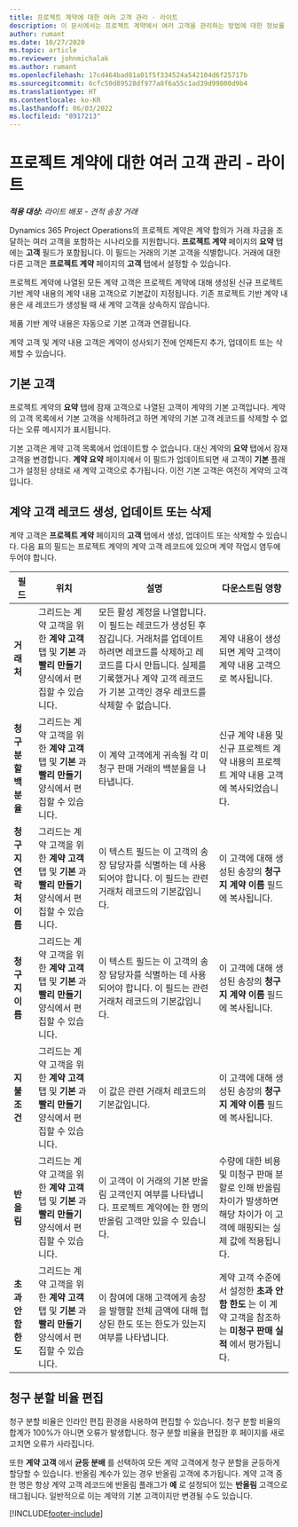 ```yaml
---
title: 프로젝트 계약에 대한 여러 고객 관리 - 라이트
description: 이 문서에서는 프로젝트 계약에서 여러 고객을 관리하는 방법에 대한 정보를 제공합니다.
author: rumant
ms.date: 10/27/2020
ms.topic: article
ms.reviewer: johnmichalak
ms.author: rumant
ms.openlocfilehash: 17cd464bad81a01f5f334524a542104d6f25717b
ms.sourcegitcommit: 6cfc50d89528df977a8f6a55c1ad39d99800d9b4
ms.translationtype: HT
ms.contentlocale: ko-KR
ms.lasthandoff: 06/03/2022
ms.locfileid: "8917213"
---
```

# <a name="manage-multiple-customers-on-project-contracts---lite"></a>프로젝트 계약에 대한 여러 고객 관리 - 라이트

_**적용 대상:** 라이트 배포 - 견적 송장 거래_

Dynamics 365 Project Operations의 프로젝트 계약은 계약 합의가 거래 자금을 조달하는 여러 고객을 포함하는 시나리오를 지원합니다. **프로젝트 계약** 페이지의 **요약** 탭에는 **고객** 필드가 포함됩니다. 이 필드는 거래의 기본 고객을 식별합니다. 거래에 대한 다른 고객은 **프로젝트 계약** 페이지의 **고객** 탭에서 설정할 수 있습니다.

프로젝트 계약에 나열된 모든 계약 고객은 프로젝트 계약에 대해 생성된 신규 프로젝트 기반 계약 내용의 계약 내용 고객으로 기본값이 지정됩니다. 기존 프로젝트 기반 계약 내용은 새 레코드가 생성될 때 새 계약 고객을 상속하지 않습니다.

제품 기반 계약 내용은 자동으로 기본 고객과 연결됩니다.

계약 고객 및 계약 내용 고객은 계약이 성사되기 전에 언제든지 추가, 업데이트 또는 삭제할 수 있습니다.

## <a name="primary-customer"></a>기본 고객

프로젝트 계약의 **요약** 탭에 잠재 고객으로 나열된 고객이 계약의 기본 고객입니다. 계약의 고객 목록에서 기본 고객을 삭제하려고 하면 계약의 기본 고객 레코드를 삭제할 수 없다는 오류 메시지가 표시됩니다.

기본 고객은 계약 고객 목록에서 업데이트할 수 없습니다. 대신 계약의 **요약** 탭에서 잠재 고객을 변경합니다. **계약 요약** 페이지에서 이 필드가 업데이트되면 새 고객이 **기본** 플래그가 설정된 상태로 새 계약 고객으로 추가됩니다. 이전 기본 고객은 여전히 계약의 고객입니다.

## <a name="create-update-or-delete-a-contract-customer-record"></a>계약 고객 레코드 생성, 업데이트 또는 삭제

계약 고객은 **프로젝트 계약** 페이지의 **고객** 탭에서 생성, 업데이트 또는 삭제할 수 있습니다. 다음 표의 필드는 프로젝트 계약의 계약 고객 레코드에 있으며 계약 작업시 염두에 두어야 합니다.

| 필드 | 위치 | 설명 | 다운스트림 영향 |
| --- | --- | --- | --- |
| **거래처** | 그리드는 계약 고객을 위한 **계약 고객** 탭 및 **기본** 과 **빨리 만들기** 양식에서 편집할 수 있습니다. | 모든 활성 계정을 나열합니다. 이 필드는 레코드가 생성된 후 잠깁니다. 거래처를 업데이트하려면 레코드를 삭제하고 레코드를 다시 만듭니다. 실제를 기록했거나 계약 고객 레코드가 기본 고객인 경우 레코드를 삭제할 수 없습니다. | 계약 내용이 생성되면 계약 고객이 계약 내용 고객으로 복사됩니다. |
| **청구 분할 백분율** | 그리드는 계약 고객을 위한 **계약 고객** 탭 및 **기본** 과 **빨리 만들기** 양식에서 편집할 수 있습니다. | 이 계약 고객에게 귀속될 각 미청구 판매 거래의 백분율을 나타냅니다. | 신규 계약 내용 및 신규 프로젝트 계약 내용의 프로젝트 계약 내용 고객에 복사되었습니다. |
| **청구지 연락처 이름** | 그리드는 계약 고객을 위한 **계약 고객** 탭 및 **기본** 과 **빨리 만들기** 양식에서 편집할 수 있습니다. | 이 텍스트 필드는 이 고객의 송장 담당자를 식별하는 데 사용되어야 합니다. 이 필드는 관련 거래처 레코드의 기본값입니다. | 이 고객에 대해 생성된 송장의 **청구지 계약 이름** 필드에 복사됩니다. |
| **청구지 이름** | 그리드는 계약 고객을 위한 **계약 고객** 탭 및 **기본** 과 **빨리 만들기** 양식에서 편집할 수 있습니다. | 이 텍스트 필드는 이 고객의 송장 담당자를 식별하는 데 사용되어야 합니다. 이 필드는 관련 거래처 레코드의 기본값입니다. | 이 고객에 대해 생성된 송장의 **청구지 계약 이름** 필드에 복사됩니다. |
| **지불 조건** | 그리드는 계약 고객을 위한 **계약 고객** 탭 및 **기본** 과 **빨리 만들기** 양식에서 편집할 수 있습니다. | 이 값은 관련 거래처 레코드의 기본값입니다. | 이 고객에 대해 생성된 송장의 **청구지 계약 이름** 필드에 복사됩니다. |
| **반올림** | 그리드는 계약 고객을 위한 **계약 고객** 탭 및 **기본** 과 **빨리 만들기** 양식에서 편집할 수 있습니다. | 이 고객이 이 거래의 기본 반올림 고객인지 여부를 나타냅니다. 프로젝트 계약에는 한 명의 반올림 고객만 있을 수 있습니다. | 수량에 대한 비용 및 미청구 판매 분할로 인해 반올림 차이가 발생하면 해당 차이가 이 고객에 매핑되는 실제 값에 적용됩니다. |
| **초과 안 함 한도** | 그리드는 계약 고객을 위한 **계약 고객** 탭 및 **기본** 과 **빨리 만들기** 양식에서 편집할 수 있습니다. | 이 참여에 대해 고객에게 송장을 발행할 전체 금액에 대해 협상된 한도 또는 한도가 있는지 여부를 나타냅니다. | 계약 고객 수준에서 설정한 **초과 안 함 한도** 는 이 계약 고객을 참조하는 **미청구 판매 실적** 에서 평가됩니다. |

## <a name="edit-billing-split-percentages"></a>청구 분할 비율 편집

청구 분할 비율은 인라인 편집 환경을 사용하여 편집할 수 있습니다. 청구 분할 비율의 합계가 100%가 아니면 오류가 발생합니다. 청구 분할 비율을 편집한 후 페이지를 새로 고치면 오류가 사라집니다.

또한 **계약 고객** 에서 **균등 분배** 를 선택하여 모든 계약 고객에게 청구 분할을 균등하게 할당할 수 있습니다. 반올림 계수가 있는 경우 반올림 고객에 추가됩니다. 계약 고객 중 한 명은 항상 계약 고객 레코드에 반올림 플래그가 **예** 로 설정되어 있는 **반올림** 고객으로 태그됩니다. 일반적으로 이는 계약의 기본 고객이지만 변경될 수도 있습니다.


[!INCLUDE[footer-include](../../includes/footer-banner.md)]